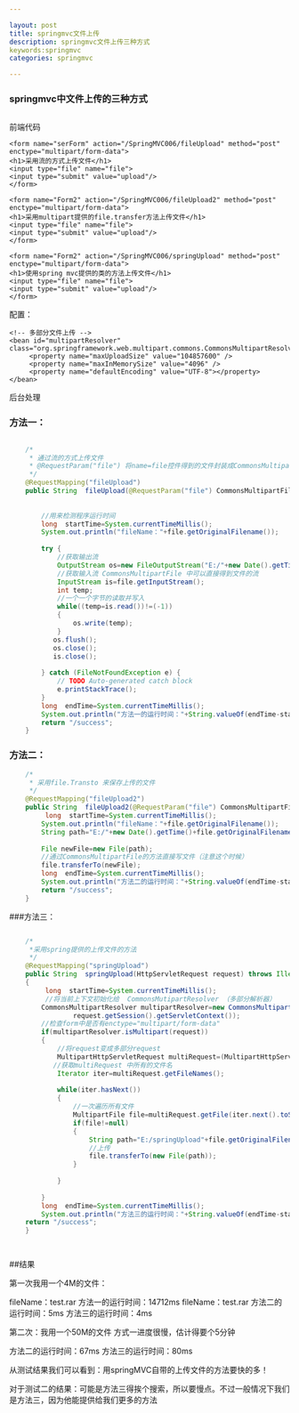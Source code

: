 ```yaml
---

layout: post
title: springmvc文件上传
description: springmvc文件上传三种方式 
keywords:springmvc
categories: springmvc

---
```


### springmvc中文件上传的三种方式 

## 

前端代码

	<form name="serForm" action="/SpringMVC006/fileUpload" method="post" enctype="multipart/form-data">
	<h1>采用流的方式上传文件</h1>
	<input type="file" name="file">
	<input type="submit" value="upload"/>
	</form>
	
	<form name="Form2" action="/SpringMVC006/fileUpload2" method="post"  enctype="multipart/form-data">
	<h1>采用multipart提供的file.transfer方法上传文件</h1>
	<input type="file" name="file">
	<input type="submit" value="upload"/>
	</form>
	
	<form name="Form2" action="/SpringMVC006/springUpload" method="post"  enctype="multipart/form-data">
	<h1>使用spring mvc提供的类的方法上传文件</h1>
	<input type="file" name="file">
	<input type="submit" value="upload"/>
	</form>

配置：

	<!-- 多部分文件上传 -->
    <bean id="multipartResolver" class="org.springframework.web.multipart.commons.CommonsMultipartResolver">
         <property name="maxUploadSize" value="104857600" />
         <property name="maxInMemorySize" value="4096" />
         <property name="defaultEncoding" value="UTF-8"></property>
    </bean>

后台处理

### 方法一：

```java

	/*
	 * 通过流的方式上传文件
	 * @RequestParam("file") 将name=file控件得到的文件封装成CommonsMultipartFile 对象
	 */
	@RequestMapping("fileUpload")
	public String  fileUpload(@RequestParam("file") CommonsMultipartFile file) throws IOException {
	    
		
	    //用来检测程序运行时间
	    long  startTime=System.currentTimeMillis();
	    System.out.println("fileName："+file.getOriginalFilename());
	    
		try {
			//获取输出流
			OutputStream os=new FileOutputStream("E:/"+new Date().getTime()+file.getOriginalFilename());
		    //获取输入流 CommonsMultipartFile 中可以直接得到文件的流
		    InputStream is=file.getInputStream();
		    int temp;
		    //一个一个字节的读取并写入
		    while((temp=is.read())!=(-1))
		    {
		    	os.write(temp);
		    }
		   os.flush();
		   os.close();
		   is.close();
		
		} catch (FileNotFoundException e) {
			// TODO Auto-generated catch block
			e.printStackTrace();
		}
		long  endTime=System.currentTimeMillis();
		System.out.println("方法一的运行时间："+String.valueOf(endTime-startTime)+"ms");
		return "/success";	
	}
```

### 方法二：

```java
	/*
	 * 采用file.Transto 来保存上传的文件
	 */
	@RequestMapping("fileUpload2")
	public String  fileUpload2(@RequestParam("file") CommonsMultipartFile file) throws IOException {
		 long  startTime=System.currentTimeMillis();
		System.out.println("fileName："+file.getOriginalFilename());
		String path="E:/"+new Date().getTime()+file.getOriginalFilename();
		
		File newFile=new File(path);
		//通过CommonsMultipartFile的方法直接写文件（注意这个时候）
		file.transferTo(newFile);
		long  endTime=System.currentTimeMillis();
		System.out.println("方法二的运行时间："+String.valueOf(endTime-startTime)+"ms");
		return "/success";	
	}

```

###方法三：

```java

	/*
	 *采用spring提供的上传文件的方法
	 */
	@RequestMapping("springUpload")
	public String  springUpload(HttpServletRequest request) throws IllegalStateException, IOException
	{
		 long  startTime=System.currentTimeMillis();
		 //将当前上下文初始化给  CommonsMutipartResolver （多部分解析器）
		CommonsMultipartResolver multipartResolver=new CommonsMultipartResolver(
				request.getSession().getServletContext());
		//检查form中是否有enctype="multipart/form-data"
		if(multipartResolver.isMultipart(request))
		{
			//将request变成多部分request
			MultipartHttpServletRequest multiRequest=(MultipartHttpServletRequest)request;
		   //获取multiRequest 中所有的文件名
			Iterator iter=multiRequest.getFileNames();
			
			while(iter.hasNext())
			{
				//一次遍历所有文件
				MultipartFile file=multiRequest.getFile(iter.next().toString());
				if(file!=null)
				{
					String path="E:/springUpload"+file.getOriginalFilename();
					//上传
					file.transferTo(new File(path));
				}
				
			}
		  
		}
		long  endTime=System.currentTimeMillis();
		System.out.println("方法三的运行时间："+String.valueOf(endTime-startTime)+"ms");
	return "/success";	
	}




```

##结果

第一次我用一个4M的文件：

fileName：test.rar
方法一的运行时间：14712ms
fileName：test.rar
方法二的运行时间：5ms
方法三的运行时间：4ms

 

第二次：我用一个50M的文件
方式一进度很慢，估计得要个5分钟

方法二的运行时间：67ms
方法三的运行时间：80ms

 
从测试结果我们可以看到：用springMVC自带的上传文件的方法要快的多！

对于测试二的结果：可能是方法三得挨个搜索，所以要慢点。不过一般情况下我们是方法三，因为他能提供给我们更多的方法



